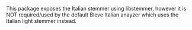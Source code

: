 This package exposes the Italian stemmer using libstemmer, however it is NOT required/used by the default Bleve Italian anayzer which uses the Italian light stemmer instead.